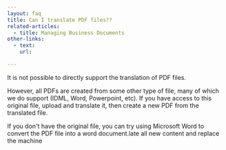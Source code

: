 ```yaml
---
layout: faq
title: Can I translate PDF files??
related-articles:
  - title: Managing Business Documents
other-links:
  - text:
    url:

---
```



It is not possible to directly support the translation of PDF files.

However, all PDFs are created from some other type of file, many of which we do support (IDML, Word, Powerpoint, etc). If you have access to this original file, upload and translate it, then create a new PDF from the translated file.

If you don't have the original file, you can try using Microsoft Word to convert the PDF file into a word document.late all new content and replace the machine